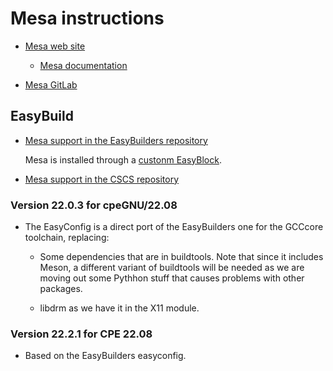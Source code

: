 # Mesa instructions

-   [Mesa web site](https://www.mesa3d.org/)
    
    -   [Mesa documentation](https://docs.mesa3d.org/)
    
-   [Mesa GitLab](https://gitlab.freedesktop.org/mesa)
    

## EasyBuild

-   [Mesa support in the EasyBuilders repository](https://github.com/easybuilders/easybuild-easyconfigs/tree/develop/easybuild/easyconfigs/m/Mesa)
   
    Mesa is installed through a [custonm EasyBlock](https://github.com/easybuilders/easybuild-easyblocks/blob/develop/easybuild/easyblocks/m/mesa.py).
   
-   [Mesa support in the CSCS repository](https://github.com/eth-cscs/production/tree/master/easybuild/easyconfigs/m/Mesa)


### Version 22.0.3 for cpeGNU/22.08

-   The EasyConfig is a direct port of the EasyBuilders one for the GCCcore toolchain,
    replacing:
    
    -   Some dependencies that are in buildtools. Note that since it includes Meson, 
        a different variant of buildtools will be needed as we are moving out some
        Pythhon stuff that causes problems with other packages.
        
    -   libdrm as we have it in the X11 module.
    

### Version 22.2.1 for CPE 22.08

-   Based on the EasyBuilders easyconfig.
  
